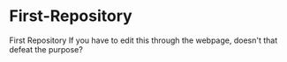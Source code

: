 # First-Repository
First Repository
If you have to edit this through the webpage, doesn't that defeat the purpose?
